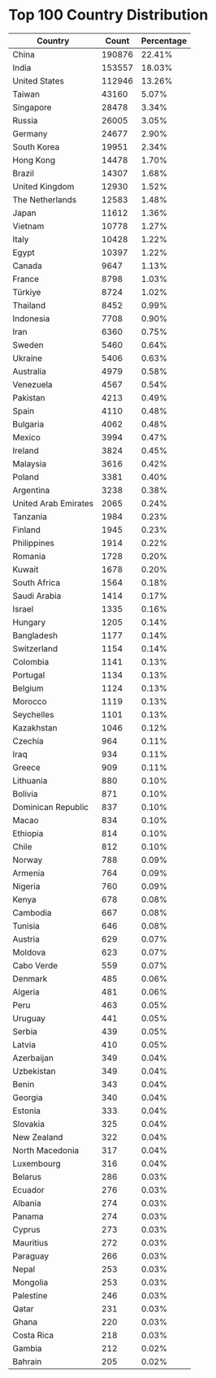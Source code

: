 # Top 100 Country Distribution
| Country | Count | Percentage |
|----|----|----|
| China | 190876 | 22.41% |
| India | 153557 | 18.03% |
| United States | 112946 | 13.26% |
| Taiwan | 43160 | 5.07% |
| Singapore | 28478 | 3.34% |
| Russia | 26005 | 3.05% |
| Germany | 24677 | 2.90% |
| South Korea | 19951 | 2.34% |
| Hong Kong | 14478 | 1.70% |
| Brazil | 14307 | 1.68% |
| United Kingdom | 12930 | 1.52% |
| The Netherlands | 12583 | 1.48% |
| Japan | 11612 | 1.36% |
| Vietnam | 10778 | 1.27% |
| Italy | 10428 | 1.22% |
| Egypt | 10397 | 1.22% |
| Canada | 9647 | 1.13% |
| France | 8798 | 1.03% |
| Türkiye | 8724 | 1.02% |
| Thailand | 8452 | 0.99% |
| Indonesia | 7708 | 0.90% |
| Iran | 6360 | 0.75% |
| Sweden | 5460 | 0.64% |
| Ukraine | 5406 | 0.63% |
| Australia | 4979 | 0.58% |
| Venezuela | 4567 | 0.54% |
| Pakistan | 4213 | 0.49% |
| Spain | 4110 | 0.48% |
| Bulgaria | 4062 | 0.48% |
| Mexico | 3994 | 0.47% |
| Ireland | 3824 | 0.45% |
| Malaysia | 3616 | 0.42% |
| Poland | 3381 | 0.40% |
| Argentina | 3238 | 0.38% |
| United Arab Emirates | 2065 | 0.24% |
| Tanzania | 1984 | 0.23% |
| Finland | 1945 | 0.23% |
| Philippines | 1914 | 0.22% |
| Romania | 1728 | 0.20% |
| Kuwait | 1678 | 0.20% |
| South Africa | 1564 | 0.18% |
| Saudi Arabia | 1414 | 0.17% |
| Israel | 1335 | 0.16% |
| Hungary | 1205 | 0.14% |
| Bangladesh | 1177 | 0.14% |
| Switzerland | 1154 | 0.14% |
| Colombia | 1141 | 0.13% |
| Portugal | 1134 | 0.13% |
| Belgium | 1124 | 0.13% |
| Morocco | 1119 | 0.13% |
| Seychelles | 1101 | 0.13% |
| Kazakhstan | 1046 | 0.12% |
| Czechia | 964 | 0.11% |
| Iraq | 934 | 0.11% |
| Greece | 909 | 0.11% |
| Lithuania | 880 | 0.10% |
| Bolivia | 871 | 0.10% |
| Dominican Republic | 837 | 0.10% |
| Macao | 834 | 0.10% |
| Ethiopia | 814 | 0.10% |
| Chile | 812 | 0.10% |
| Norway | 788 | 0.09% |
| Armenia | 764 | 0.09% |
| Nigeria | 760 | 0.09% |
| Kenya | 678 | 0.08% |
| Cambodia | 667 | 0.08% |
| Tunisia | 646 | 0.08% |
| Austria | 629 | 0.07% |
| Moldova | 623 | 0.07% |
| Cabo Verde | 559 | 0.07% |
| Denmark | 485 | 0.06% |
| Algeria | 481 | 0.06% |
| Peru | 463 | 0.05% |
| Uruguay | 441 | 0.05% |
| Serbia | 439 | 0.05% |
| Latvia | 410 | 0.05% |
| Azerbaijan | 349 | 0.04% |
| Uzbekistan | 349 | 0.04% |
| Benin | 343 | 0.04% |
| Georgia | 340 | 0.04% |
| Estonia | 333 | 0.04% |
| Slovakia | 325 | 0.04% |
| New Zealand | 322 | 0.04% |
| North Macedonia | 317 | 0.04% |
| Luxembourg | 316 | 0.04% |
| Belarus | 286 | 0.03% |
| Ecuador | 276 | 0.03% |
| Albania | 274 | 0.03% |
| Panama | 274 | 0.03% |
| Cyprus | 273 | 0.03% |
| Mauritius | 272 | 0.03% |
| Paraguay | 266 | 0.03% |
| Nepal | 253 | 0.03% |
| Mongolia | 253 | 0.03% |
| Palestine | 246 | 0.03% |
| Qatar | 231 | 0.03% |
| Ghana | 220 | 0.03% |
| Costa Rica | 218 | 0.03% |
| Gambia | 212 | 0.02% |
| Bahrain | 205 | 0.02% |
